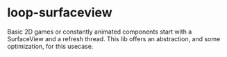 loop-surfaceview
================

Basic 2D games or constantly animated components start with a SurfaceView and a refresh thread. This lib offers an abstraction, and some optimization, for this usecase.
